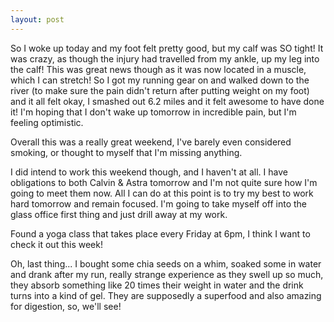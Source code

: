```yaml
---
layout: post
---
```

So I woke up today and my foot felt pretty good, but my calf was SO tight! It was crazy, as though the injury had travelled from my ankle, up my leg into the calf! This was great news though as it was now located in a muscle, which I can stretch! So I got my running gear on and walked down to the river (to make sure the pain didn't return after putting weight on my foot) and it all felt okay, I smashed out 6.2 miles and it felt awesome to have done it! I'm hoping that I don't wake up tomorrow in incredible pain, but I'm feeling optimistic.

Overall this was a really great weekend, I've barely even considered smoking, or thought to myself that I'm missing anything.

I did intend to work this weekend though, and I haven't at all. I have obligations to both Calvin & Astra tomorrow and I'm not quite sure how I'm going to meet them now. All I can do at this point is to try my best to work hard tomorrow and remain focused. I'm going to take myself off into the glass office first thing and just drill away at my work.

Found a yoga class that takes place every Friday at 6pm, I think I want to check it out this week!

Oh, last thing... I bought some chia seeds on a whim, soaked some in water and drank after my run, really strange experience as they swell up so much, they absorb something like 20 times their weight in water and the drink turns into a kind of gel. They are supposedly a superfood and also amazing for digestion, so, we'll see!
